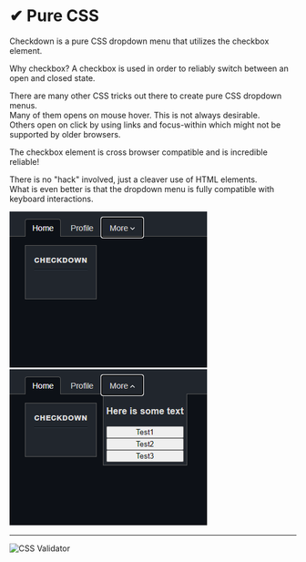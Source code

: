 # ✔ Pure CSS

Checkdown is a pure CSS dropdown menu that utilizes the checkbox element.
 
Why checkbox? A checkbox is used in order to reliably switch between an open and closed state.

There are many other CSS tricks out there to create pure CSS dropdown menus.<br/>
Many of them opens on mouse hover. This is not always desirable.<br/>
Others open on click by using links and focus-within which might not be supported by older browsers.<br/>

The checkbox element is cross browser compatible and is incredible reliable!

There is no "hack" involved, just a cleaver use of HTML elements.<br/>
What is even better is that the dropdown menu is fully compatible with keyboard interactions.

![keyboard focus](.readme/focus.png)
![dropdown menu](.readme/navbar.png)

<hr/>

![CSS Validator](https://jigsaw.w3.org/css-validator/images/vcss-blue)
